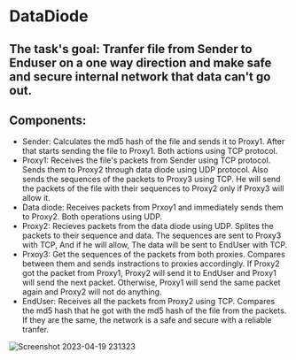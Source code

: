 # DataDiode
## The task's goal: Tranfer file from Sender to Enduser on a one way direction and make safe and secure internal network that data can't go out.
## Components:
- Sender: Calculates the md5 hash of the file and sends it to Proxy1. After that starts sending the file to Proxy1. Both actions using TCP protocol.
- Proxy1: Receives the file's packets from Sender using TCP protocol. Sends them to Proxy2 through data diode using UDP protocol. Also sends the sequences of the packets to   Proxy3 using TCP. He will send the packets of the file with their sequences to Proxy2 only if Proxy3 will allow it.
- Data diode: Receives packets from Prxoy1 and immediately sends them to Proxy2. Both operations using UDP.
- Proxy2: Recieves packets from the data diode using UDP. Splites the packets to their sequence and data. The sequences are sent to Proxy3 with TCP, And if he will allow,   The data will be sent to EndUser with TCP.   
- Prxoy3: Get the sequences of the packets from both proxies. Compares between them and sends instractions to proxies accordingly. If Proxy2 got the packet from Proxy1,     Proxy2 will send it to EndUser and Proxy1 will send the next packet. Otherwise, Proxy1 will send the same packet again and Proxy2 will not do anything.
- EndUser: Receives all the packets from Proxy2 using TCP. Compares the md5 hash that he got with the md5 hash of the file from the packets. If they are the same, the       network is a safe and secure with a reliable tranfer. 

![Screenshot 2023-04-19 231323](https://user-images.githubusercontent.com/117903915/233189428-5ffd7720-923c-4985-97fe-8f1f27f11731.png)
